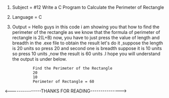 1. Subject = #12 Write a C Program to Calculate the Perimeter of Rectangle

2. Language = C

3. Output =  Hello guys in this code i am showing you that how to find the perimeter of the rectangle as we know that the formula of perimeter of rectangle is 2(L+B)                  now, you have to just press the value of length and breadth in the .exe file to obtain the result let's do it ,suppose the length is 20 units so press 20                and second one is breadth suppose it is 10 units so press 10 units ,now the result is 60 units .I hope you will understand the output is under below.


                Find the Perimeter of the Rectangle
                20
                10
                Perimeter of Rectangle = 60
                
<---------------THANKS FOR READING--------------->
